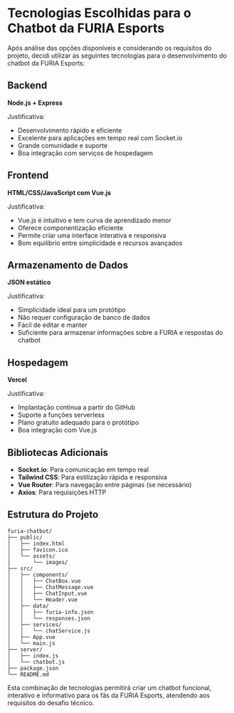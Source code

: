 # Tecnologias Escolhidas para o Chatbot da FURIA Esports

Após análise das opções disponíveis e considerando os requisitos do projeto, decidi utilizar as seguintes tecnologias para o desenvolvimento do chatbot da FURIA Esports:

## Backend
**Node.js + Express**

Justificativa:
- Desenvolvimento rápido e eficiente
- Excelente para aplicações em tempo real com Socket.io
- Grande comunidade e suporte
- Boa integração com serviços de hospedagem

## Frontend
**HTML/CSS/JavaScript com Vue.js**

Justificativa:
- Vue.js é intuitivo e tem curva de aprendizado menor
- Oferece componentização eficiente
- Permite criar uma interface interativa e responsiva
- Bom equilíbrio entre simplicidade e recursos avançados

## Armazenamento de Dados
**JSON estático**

Justificativa:
- Simplicidade ideal para um protótipo
- Não requer configuração de banco de dados
- Fácil de editar e manter
- Suficiente para armazenar informações sobre a FURIA e respostas do chatbot

## Hospedagem
**Vercel**

Justificativa:
- Implantação contínua a partir do GitHub
- Suporte a funções serverless
- Plano gratuito adequado para o protótipo
- Boa integração com Vue.js

## Bibliotecas Adicionais
- **Socket.io**: Para comunicação em tempo real
- **Tailwind CSS**: Para estilização rápida e responsiva
- **Vue Router**: Para navegação entre páginas (se necessário)
- **Axios**: Para requisições HTTP

## Estrutura do Projeto
```
furia-chatbot/
├── public/
│   ├── index.html
│   ├── favicon.ico
│   └── assets/
│       └── images/
├── src/
│   ├── components/
│   │   ├── ChatBox.vue
│   │   ├── ChatMessage.vue
│   │   ├── ChatInput.vue
│   │   └── Header.vue
│   ├── data/
│   │   ├── furia-info.json
│   │   └── responses.json
│   ├── services/
│   │   └── chatService.js
│   ├── App.vue
│   └── main.js
├── server/
│   ├── index.js
│   └── chatbot.js
├── package.json
└── README.md
```

Esta combinação de tecnologias permitirá criar um chatbot funcional, interativo e informativo para os fãs da FURIA Esports, atendendo aos requisitos do desafio técnico.
